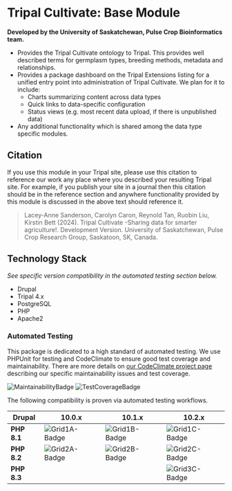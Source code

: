# Tripal Cultivate: Base Module

**Developed by the University of Saskatchewan, Pulse Crop Bioinformatics team.**

<!-- Summarize the main features of this package in point form below. -->

- Provides the Tripal Cultivate ontology to Tripal. This provides well described terms for germplasm types, breeding methods, metadata and relationships.
- Provides a package dashboard on the Tripal Extensions listing for a unified entry point into administration of Tripal Cultivate. We plan for it to include:
   - Charts summarizing content across data types
   - Quick links to data-specific configuration
   - Status views (e.g. most recent data upload, if there is unpublished data)
- Any additional functionality which is shared among the data type specific modules.

## Citation

If you use this module in your Tripal site, please use this citation to reference our work any place where you described your resulting Tripal site. For example, if you publish your site in a journal then this citation should be in the reference section and anywhere functionality provided by this module is discussed in the above text should reference it.

> Lacey-Anne Sanderson, Carolyn Caron, Reynold Tan, Ruobin Liu, Kirstin Bett (2024). Tripal Cultivate -Sharing data for smarter agriculture!. Development Version. University of Saskatchewan, Pulse Crop Research Group, Saskatoon, SK, Canada.

## Technology Stack

*See specific version compatibility in the automated testing section below.*

- Drupal
- Tripal 4.x
- PostgreSQL
- PHP
- Apache2

### Automated Testing

This package is dedicated to a high standard of automated testing. We use
PHPUnit for testing and CodeClimate to ensure good test coverage and maintainability.
There are more details on [our CodeClimate project page] describing our specific
maintainability issues and test coverage.

![MaintainabilityBadge]
![TestCoverageBadge]

The following compatibility is proven via automated testing workflows.

|  Drupal     |  10.0.x         |  10.1.x         |  10.2.x         |
|-------------|-----------------|-----------------|-----------------|
| **PHP 8.1** | ![Grid1A-Badge] | ![Grid1B-Badge] | ![Grid1C-Badge] |
| **PHP 8.2** | ![Grid2A-Badge] | ![Grid2B-Badge] | ![Grid2C-Badge] |
| **PHP 8.3** |                 |                 | ![Grid3C-Badge] |

[our CodeClimate project page]: https://github.com/TripalCultivate/TripalCultivate
[MaintainabilityBadge]: https://api.codeclimate.com/v1/badges/03fa542e0d95dedb97e8/maintainability
[TestCoverageBadge]: https://api.codeclimate.com/v1/badges/03fa542e0d95dedb97e8/test_coverage

[Grid1A-Badge]: https://github.com/TripalCultivate/TripalCultivate/actions/workflows/MAIN-phpunit-Grid1A.yml/badge.svg
[Grid1B-Badge]: https://github.com/TripalCultivate/TripalCultivate/actions/workflows/MAIN-phpunit-Grid1B.yml/badge.svg
[Grid1C-Badge]: https://github.com/TripalCultivate/TripalCultivate/actions/workflows/MAIN-phpunit-Grid1C.yml/badge.svg

[Grid2A-Badge]: https://github.com/TripalCultivate/TripalCultivate/actions/workflows/MAIN-phpunit-Grid2A.yml/badge.svg
[Grid2B-Badge]: https://github.com/TripalCultivate/TripalCultivate/actions/workflows/MAIN-phpunit-Grid2B.yml/badge.svg
[Grid2C-Badge]: https://github.com/TripalCultivate/TripalCultivate/actions/workflows/MAIN-phpunit-Grid2C.yml/badge.svg

[Grid3C-Badge]: https://github.com/TripalCultivate/TripalCultivate/actions/workflows/MAIN-phpunit-Grid3C.yml/badge.svg
